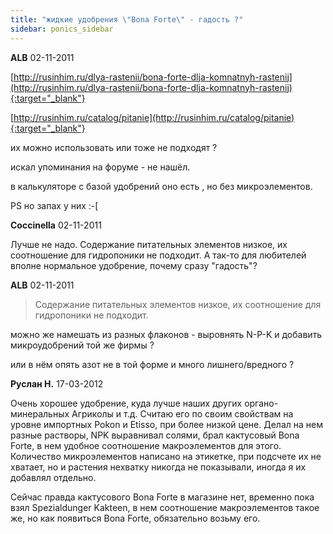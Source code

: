 ```yaml
---
title: "жидкие удобрения \"Bona Forte\" - гадость ?"
sidebar: ponics_sidebar
---
```


**ALB** 02-11-2011

[http://rusinhim.ru/dlya-rastenii/bona-forte-dlja-komnatnyh-rastenij](http://rusinhim.ru/dlya-rastenii/bona-forte-dlja-komnatnyh-rastenij){:target="_blank"}

[http://rusinhim.ru/catalog/pitanie](http://rusinhim.ru/catalog/pitanie){:target="_blank"}

их можно использовать или тоже не подходят ?

искал упоминания на форуме - не нашёл.

в калькуляторе с базой удобрений оно есть , но без микроэлементов.

PS но запах у них :-[ 


**Coccinella** 02-11-2011

Лучше не надо. Содержание питательных элементов низкое, их соотношение для гидропоники не подходит. А так-то для любителей вполне нормальное удобрение, почему сразу "гадость"?


**ALB** 02-11-2011

> Содержание питательных элементов низкое, их соотношение для гидропоники не подходит.

можно же намешать из разных флаконов - выровнять N-P-K и добавить микроудобрений той же фирмы ?

или в нём опять азот не в той форме и много лишнего/вредного ?


**Руслан Н.** 17-03-2012

Очень хорошее удобрение, куда лучше наших других органо-минеральных Агриколы и т.д. Считаю его по своим свойствам на уровне импортных Pokon и Etisso, при более низкой цене. Делал на нем разные растворы, NPK выравнивал солями, брал кактусовый Bona Forte, в нем удобное соотношение макроэлементов для этого. Количество микроэлементов написано на этикетке, при подсчете их не хватает, но и растения нехватку никогда не показывали, иногда я их добавлял отдельно.

Сейчас правда кактусового Bona Forte в магазине нет, временно пока взял Spezialdunger Kakteen, в нем соотношение макроэлементов такое же, но как появиться Bona Forte, обязательно возьму его.


